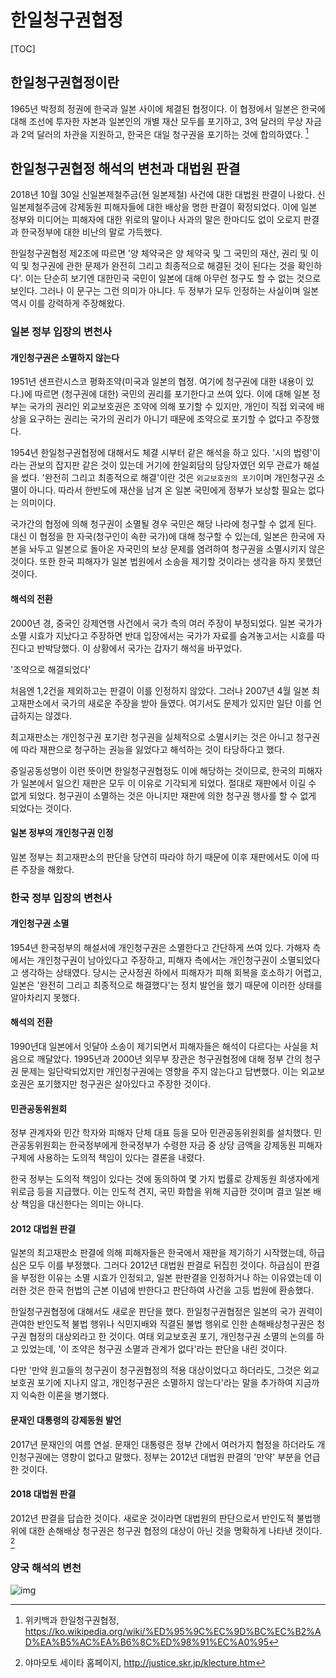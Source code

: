 # 한일청구권협정

[TOC]

## 한일청구권협정이란

 1965년 박정희 정권에 한국과 일본 사이에 체결된 협정이다. 이 협정에서 일본은 한국에 대해 조선에 투자한 자본과 일본인의 개별 재산 모두를 포기하고, 3억 달러의 무상 자금과 2억 달러의 차관을 지원하고, 한국은 대일 청구권을 포기하는 것에 합의하였다. [^1]

## 한일청구권협정 해석의 변천과 대법원 판결

 2018년 10월 30일 신일본제철주금(현 일본제철) 사건에 대한 대법원 판결이 나왔다. 신일본제철주금에 강제동원 피해자들에 대한 배상을 명한 판결이 확정되었다. 이에 일본 정부와 미디어는 피해자에 대한 위로의 말이나 사과의 말은 한마디도 없이 오로지 판결과 한국정부에 대한 비난의 말로 가득했다.

 한일청구권협정 제2조에 따르면 '양 체약국은 양 체약국 및 그 국민의 재산, 권리 및 이익 및 청구권에 관한 문제가 완전히 그리고 최종적으로 해결된 것이 된다는 것을 확인하다'. 이는 단순히 보기엔 대한민국 국민이 일본에 대해 아무런 청구도 할 수 없는 것으로 보인다. 그러나 이 문구는 그런 의미가 아니다. 두 정부가 모두 인정하는 사실이며 일본 역시 이를 강력하게 주장해왔다.

### 일본 정부 입장의 변천사

#### 개인청구권은 소멸하지 않는다

 1951년 샌프란시스코 평화조약(미국과 일본의 협정. 여기에 청구권에 대한 내용이 있다.)에 따르면 (청구권에 대한) 국민의 권리를 포기한다고 쓰여 있다. 이에 대해 일본 정부는 국가의 권리인 외교보호권은 조약에 의해 포기할 수 있지만, 개인이 직접 외국에 배상을 요구하는 권리는 국가의 권리가 아니기 때문에 조약으로 포기할 수 없다고 주장했다.

 1954년 한일청구권협정에 대해서도 체결 시부터 같은 해석을 하고 있다. '시의 법령'이라는 관보의 잡지판 같은 것이 있는데 거기에 한일회담의 담당자였던 외무 관료가 해설을 썼다. '완전히 그리고 최종적으로 해결'이란 것은 `외교보호권의 포기`이며 개인청구권 소멸이 아니다. 따라서 한반도에 재산을 남겨 온 일본 국민에게 정부가 보상할 필요는 없다는 의미이다.

 국가간의 협정에 의해 청구권이 소멸될 경우 국민은 해당 나라에 청구할 수 없게 된다. 대신 이 협정을 한 자국(청구인이 속한 국가)에 대해 청구할 수 있는데, 일본은 한국에 자본을 놔두고 일본으로 돌아온 자국민의 보상 문제를 염려하여 청구권을 소멸시키지 않은 것이다. 또한 한국 피해자가 일본 법원에서 소송을 제기할 것이라는 생각을 하지 못했던 것이다.

#### 해석의 전환

 2000년 경, 중국인 강제연행 사건에서 국가 측의 여러 주장이 부정되었다. 일본 국가가 소멸 시효가 지났다고 주장하면 반대 입장에서는 국가가 자료를 숨겨놓고서는 시효를 따진다고 반박당했다. 이 상황에서 국가는 갑자기 해석을 바꾸었다. 

'조약으로 해결되었다'

 처음엔 1,2건을 제외하고는 판결이 이를 인정하지 않았다. 그러나 2007년 4월 일본 최고재판소에서 국가의 새로운 주장을 받아 들였다. 여기서도 문제가 있지만 일단 이를 언급하지는 않겠다.

 최고재판소는 개인청구권  포기란 청구권을 실체적으로 소멸시키는 것은 아니고 청구권에 따라 재판으로 청구하는 권능을 잃었다고 해석하는 것이 타당하다고 했다.

 중일공동성명이 이런 뜻이면 한일청구권협정도 이에 해당하는 것이므로, 한국의 피해자가 일본에서 일으킨 재판은 모두 이 이유로 기각되게 되었다. 절대로 재판에서 이길 수 없게 되었다. 청구권이 소멸하는 것은 아니지만 재판에 의한 청구권 행사를 할 수 없게 되었다는 것이다.

#### 일본 정부의 개인청구권 인정

 일본 정부는 최고재판소의 판단을 당연히 따라야 하기 때문에 이후 재판에서도 이에 따른 주장을 해왔다. 

### 한국 정부 입장의 변천사

#### 개인청구권 소멸

 1954년 한국정부의 해설서에 개인청구권은 소멸한다고 간단하게 쓰여 있다. 가해자 측에서는 개인청구권이 남아있다고 주장하고, 피해자 측에서는 개인청구권이 소멸되었다고 생각하는 상태였다. 당시는 군사정권 하에서 피해자가 피해 회복을 호소하기 어렵고, 일본은 '완전히 그리고 최종적으로 해결했다'는 정치 발언을 했기 때문에 이러한 상태를 알아차리지 못했다.

#### 해석의 전환

 1990년대 일본에서 잇달아 소송이 제기되면서 피해자들은 해석이 다르다는 사실을 처음으로 깨달았다. 1995년과 2000년 외무부 장관은 청구권협정에 대해 정부 간의 청구권 문제는 일단락되었지만 개인청구권에는 영향을 주지 않는다고 답변했다. 이는 외교보호권은 포기했지만 청구권은 살아있다고 주장한 것이다.

#### 민관공동위원회

 정부 관계자와 민간 학자와 피해자 단체 대표 등을 모아 민관공동위원회를 설치했다. 민관공동위원회는 한국정부에게 한국정부가 수령한 자금 중 상당 금액을 강제동원 피해자 구제에 사용하는 도의적 책임이 있다는 결론을 내렸다.

 한국 정부는 도의적 책임이 있다는 것에 동의하여 몇 가지 법률로 강제동원 희생자에게 위로금 등을 지급했다. 이는 인도적 견지, 국민 화합을 위해 지급한 것이며 결코 일본 배상 책임을 대신한다는 의미는 아니다.

#### 2012 대법원 판결

 일본의 최고재판소 판결에 의해 피해자들은 한국에서 재판을 제기하기 시작했는데, 하급심은 모두 이를 부정했다. 그러다 2012년 대법원 판결로 뒤집힌 것이다. 하급심이 판결을 부정한 이유는 소멸 시효가 인정되고, 일본 판판결을 인정하거나 하는 이유였는데 이러한 것은 한국 헌법의 근본 이념에 반한다고 판단하여 사건을 고등 법원에 환송했다. 

 한일청구권협정에 대해서도 새로운 판단을 했다. 한일청구권협정은 일본의 국가 권력이 관여한 반인도적 불법 행위나 식민지배와 직결된 불법 행위로 인한 손해배상청구권은 청구권 협정의 대상외라고 한 것이다. 여태 외교보호권 포기, 개인청구권 소멸의 논의를 하고 있었는데, '이 조약은 청구권 소멸과 관계가 없다'라는 판단을 내린 것이다.

 다만 '만약 원고들의 청구권이 청구권협정의 적용 대상이었다고 하더라도, 그것은 외교보호권 포기에 지나지 않고, 개인청구권은 소멸하지 않는다'라는 말을 추가하여 지금까지 익숙한 이론을 병기했다. 

#### 문재인 대통령의 강제동원 발언

 2017년 문재인의 여름 연설. 문재인 대통령은 정부 간에서 여러가지 협정을 하더라도 개인청구권에는 영향이 없다고 말했다. 정부는 2012년 대법원 판결의 '만약' 부분을 언급한 것이다. 

#### 2018 대법원 판결

 2012년 판결을 답습한 것이다. 새로운 것이라면 대법원의 판단으로서 반인도적 불법행위에 대한 손해배상 청구권은 청구권 협정의 대상이 아닌 것을 명확하게 나타낸 것이다. [^2]

### 양국 해석의 변천

![img](http://justice.skr.jp/images/kinterpretation.png)



[^1]: 위키백과 한일청구권협정, https://ko.wikipedia.org/wiki/%ED%95%9C%EC%9D%BC%EC%B2%AD%EA%B5%AC%EA%B6%8C%ED%98%91%EC%A0%95
[^2]: 야마모토 세이타 홈페이지, http://justice.skr.jp/klecture.htm